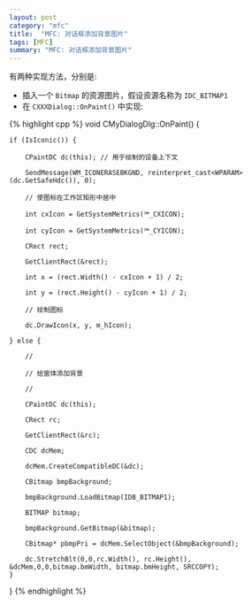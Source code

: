 ```yaml
---
layout: post
category: "mfc"
title:  "MFC: 对话框添加背景图片"
tags: [MFC]
summary: "MFC: 对话框添加背景图片"
---
```

有两种实现方法，分别是:

* 插入一个 `Bitmap` 的资源图片，假设资源名称为 `IDC_BITMAP1`  
* 在 `CXXXDialog::OnPaint()` 中实现:  
 
{% highlight cpp %}
void CMyDialogDlg::OnPaint() {
 
    if (IsIconic()) {
 
        CPaintDC dc(this); // 用于绘制的设备上下文
 
        SendMessage(WM_ICONERASEBKGND, reinterpret_cast<WPARAM>(dc.GetSafeHdc()), 0);
        
        // 使图标在工作区矩形中居中
 
        int cxIcon = GetSystemMetrics(℠_CXICON);
 
        int cyIcon = GetSystemMetrics(℠_CYICON);
 
        CRect rect;
 
        GetClientRect(&rect);
 
        int x = (rect.Width() - cxIcon + 1) / 2;
 
        int y = (rect.Height() - cyIcon + 1) / 2;
 
        // 绘制图标
 
        dc.DrawIcon(x, y, m_hIcon);
 
    } else {
 
        //
 
        // 给窗体添加背景
 
        //
 
        CPaintDC dc(this);
 
        CRect rc;
 
        GetClientRect(&rc);
 
        CDC dcMem;
 
        dcMem.CreateCompatibleDC(&dc);
 
        CBitmap bmpBackground;
 
        bmpBackground.LoadBitmap(IDB_BITMAP1);
 
        BITMAP bitmap;
 
        bmpBackground.GetBitmap(&bitmap);
 
        CBitmap* pbmpPri = dcMem.SelectObject(&bmpBackground);
 
        dc.StretchBlt(0,0,rc.Width(), rc.Height(), &dcMem,0,0,bitmap.bmWidth, bitmap.bmHeight, SRCCOPY);
    }
}
{% endhighlight %}


